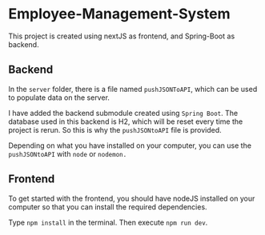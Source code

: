 # Employee-Management-System

This project is created using nextJS as frontend, and Spring-Boot as backend.

## Backend

In the ```server``` folder, there is a file named ```pushJSONToAPI```, which can be used to populate data on the server.

I have added the backend submodule created using ```Spring Boot```. The database used in this backend is H2, which will be reset every time the project is rerun. So this is why the ```pushJSONtoAPI``` file is provided.

Depending on what you have installed on your computer, you can use the ```pushJSONtoAPI``` with ```node``` or ```nodemon.``` 

## Frontend

To get started with the frontend, you should have nodeJS installed on your computer so that you can install the required dependencies.

Type ```npm install``` in the terminal.
Then execute ```npm run dev```.
